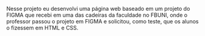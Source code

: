 Nesse projeto eu desenvolvi uma página web baseado em um projeto do FIGMA que recebi em uma das cadeiras da faculdade no FBUNI, onde o professor passou o projeto em FIGMA e solicitou, como teste, que os alunos o fizessem em HTML e CSS.
